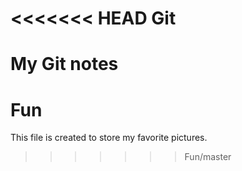 <<<<<<< HEAD
Git
===

My Git notes
=======
Fun
===
This file is created to store my favorite pictures.
>>>>>>> Fun/master
